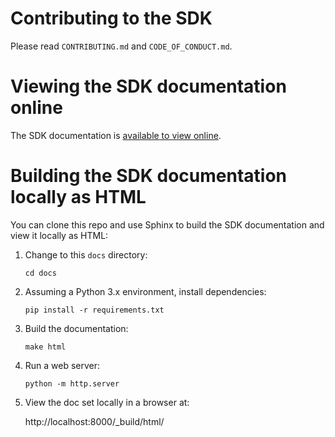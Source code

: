 # Contributing to the SDK

Please read `CONTRIBUTING.md` and `CODE_OF_CONDUCT.md`.

# Viewing the SDK documentation online

The SDK documentation is [available to view online](https://lusid-sdk-python.readthedocs.io/en/latest/_autosummary/sdk.lusid.html).

# Building the SDK documentation locally as HTML

You can clone this repo and use Sphinx to build the SDK documentation and view it locally as HTML:
   
1. Change to this `docs` directory:

   `cd docs`

2. Assuming a Python 3.x environment, install dependencies:

   `pip install -r requirements.txt`

3. Build the documentation:

   `make html`

4. Run a web server:

   `python -m http.server`

5. View the doc set locally in a browser at:

   http://localhost:8000/_build/html/
